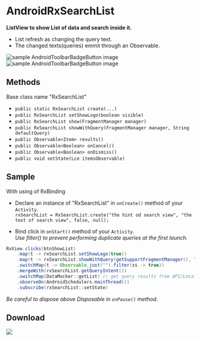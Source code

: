 # AndroidRxSearchList

**ListView to show List of data and search inside it.**   
- List refresh as changing the query text.
- The changed texts(queries) emmit through an Observable<String>.


![sample AndroidToolbarBadgeButton image](https://github.com/Mojtaba-Shafaei/AndroidRxSearchList/blob/master/screenShots/Screenshot_01.png) ![sample AndroidToolbarBadgeButton image](https://github.com/Mojtaba-Shafaei/AndroidRxSearchList/blob/master/screenShots/gif1.gif)  
  


## Methods
Base class name "RxSearchList"
- `public static RxSearchList create(...)`
- `public RxSearchList setShowLogo(boolean visible)`
- `public RxSearchList show(FragmentManager manager)`
- `public RxSearchList showWithQuery(FragmentManager manager, String defaultQuery)`
- `public Observable<Item> results()`
- `public Observable<Boolean> onCancel()`
- `public Observable<Boolean> onDismiss()`
- `public void setState(Lce itemsObservable)`

## Sample
With using of RxBinding
- Declare an instance of "RxSearchList" in <code>onCreate()</code> method of your <code>Activity</code>.    
`rxSearchList = RxSearchList.create("the hint od search view", "the text of search view", false, null);`

- Bind click in <code>onStart()</code> method of your <code>Activity</code>.     
*Use filter() to prevent performing duplicate queries at the first launch.*

```java
RxView.clicks(btnShowList)
    .map(t -> rxSearchList.setShowLogo(true))
    .map(t -> rxSearchList.showWithQuery(getSupportFragmentManager(), "job with code = 20"))
    .switchMap(t -> Observable.just("").filter(ss -> true))
    .mergeWith(rxSearchList.getQueryIntent())
    .switchMap(DataMocker::getList) // get query results from API/Local
    .observeOn(AndroidSchedulers.mainThread())
    .subscribe(rxSearchList::setState)
```  

*Be careful to dispose above Disposable in <code>onPause()</code> method.*


## Download
[![](https://jitpack.io/v/Mojtaba-Shafaei/AndroidRxSearchList.svg)](https://jitpack.io/#Mojtaba-Shafaei/AndroidRxSearchList)



